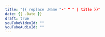 ```yaml
---
title: "{{ replace .Name "-" " " | title }}"
date: {{ .Date }}
draft: true
youTubeVideoId: ""
youTubeAudioId: ""
---
```


